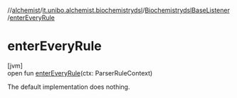 //[alchemist](../../../index.md)/[it.unibo.alchemist.biochemistrydsl](../index.md)/[BiochemistrydslBaseListener](index.md)/[enterEveryRule](enter-every-rule.md)

# enterEveryRule

[jvm]\
open fun [enterEveryRule](enter-every-rule.md)(ctx: ParserRuleContext)

The default implementation does nothing.
